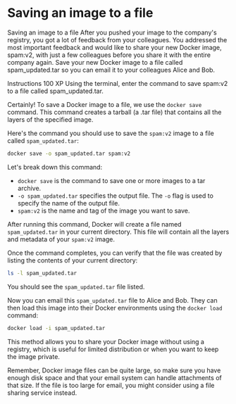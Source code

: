 # Saving an image to a file

Saving an image to a file
After you pushed your image to the company's registry, you got a lot of feedback from your colleagues. You addressed the most important feedback and would like to share your new Docker image, spam:v2, with just a few colleagues before you share it with the entire company again. Save your new Docker image to a file called spam_updated.tar so you can email it to your colleagues Alice and Bob.

Instructions
100 XP
Using the terminal, enter the command to save spam:v2 to a file called spam_updated.tar.

Certainly! To save a Docker image to a file, we use the `docker save` command. This command creates a tarball (a .tar file) that contains all the layers of the specified image.

Here's the command you should use to save the `spam:v2` image to a file called `spam_updated.tar`:

```bash
docker save -o spam_updated.tar spam:v2
```

Let's break down this command:

- `docker save` is the command to save one or more images to a tar archive.
- `-o spam_updated.tar` specifies the output file. The `-o` flag is used to specify the name of the output file.
- `spam:v2` is the name and tag of the image you want to save.

After running this command, Docker will create a file named `spam_updated.tar` in your current directory. This file will contain all the layers and metadata of your `spam:v2` image.

Once the command completes, you can verify that the file was created by listing the contents of your current directory:

```bash
ls -l spam_updated.tar
```

You should see the `spam_updated.tar` file listed.

Now you can email this `spam_updated.tar` file to Alice and Bob. They can then load this image into their Docker environments using the `docker load` command:

```bash
docker load -i spam_updated.tar
```

This method allows you to share your Docker image without using a registry, which is useful for limited distribution or when you want to keep the image private.

Remember, Docker image files can be quite large, so make sure you have enough disk space and that your email system can handle attachments of that size. If the file is too large for email, you might consider using a file sharing service instead.